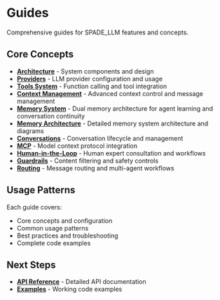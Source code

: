 # Guides

Comprehensive guides for SPADE_LLM features and concepts.

## Core Concepts

- **[Architecture](architecture/)** - System components and design
- **[Providers](providers/)** - LLM provider configuration and usage
- **[Tools System](tools-system/)** - Function calling and tool integration
- **[Context Management](context-management/)** - Advanced context control and message management
- **[Memory System](memory/)** - Dual memory architecture for agent learning and conversation continuity
- **[Memory Architecture](memory-architecture/)** - Detailed memory system architecture and diagrams
- **[Conversations](conversations/)** - Conversation lifecycle and management
- **[MCP](mcp/)** - Model context protocol integration
- **[Human-in-the-Loop](human-in-the-loop/)** - Human expert consultation and workflows
- **[Guardrails](guardrails/)** - Content filtering and safety controls
- **[Routing](routing/)** - Message routing and multi-agent workflows

## Usage Patterns

Each guide covers:
- Core concepts and configuration
- Common usage patterns  
- Best practices and troubleshooting
- Complete code examples

## Next Steps

- **[API Reference](../reference/)** - Detailed API documentation
- **[Examples](../reference/examples/)** - Working code examples

